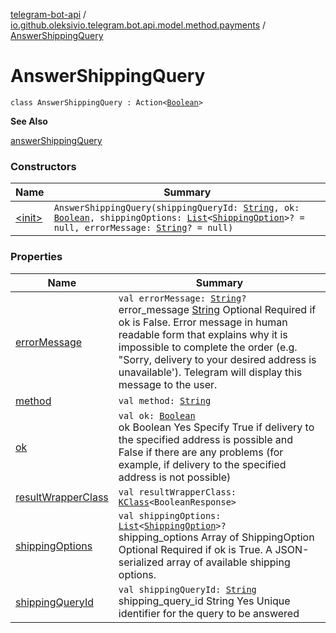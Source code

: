 [telegram-bot-api](../../index.md) / [io.github.oleksivio.telegram.bot.api.model.method.payments](../index.md) / [AnswerShippingQuery](./index.md)

# AnswerShippingQuery

`class AnswerShippingQuery : Action<`[`Boolean`](https://kotlinlang.org/api/latest/jvm/stdlib/kotlin/-boolean/index.html)`>`

**See Also**

[answerShippingQuery](#)

### Constructors

| Name | Summary |
|---|---|
| [&lt;init&gt;](-init-.md) | `AnswerShippingQuery(shippingQueryId: `[`String`](https://kotlinlang.org/api/latest/jvm/stdlib/kotlin/-string/index.html)`, ok: `[`Boolean`](https://kotlinlang.org/api/latest/jvm/stdlib/kotlin/-boolean/index.html)`, shippingOptions: `[`List`](https://kotlinlang.org/api/latest/jvm/stdlib/kotlin.collections/-list/index.html)`<`[`ShippingOption`](../../io.github.oleksivio.telegram.bot.api.model.objects.payments/-shipping-option/index.md)`>? = null, errorMessage: `[`String`](https://kotlinlang.org/api/latest/jvm/stdlib/kotlin/-string/index.html)`? = null)` |

### Properties

| Name | Summary |
|---|---|
| [errorMessage](error-message.md) | `val errorMessage: `[`String`](https://kotlinlang.org/api/latest/jvm/stdlib/kotlin/-string/index.html)`?`<br>error_message [String](https://kotlinlang.org/api/latest/jvm/stdlib/kotlin/-string/index.html) Optional Required if ok is False. Error message in human readable form that explains why it is impossible to complete the order (e.g. "Sorry, delivery to your desired address is unavailable'). Telegram will display this message to the user. |
| [method](method.md) | `val method: `[`String`](https://kotlinlang.org/api/latest/jvm/stdlib/kotlin/-string/index.html) |
| [ok](ok.md) | `val ok: `[`Boolean`](https://kotlinlang.org/api/latest/jvm/stdlib/kotlin/-boolean/index.html)<br>ok Boolean Yes Specify True if delivery to the specified address is possible and False if there are any problems (for example, if delivery to the specified address is not possible) |
| [resultWrapperClass](result-wrapper-class.md) | `val resultWrapperClass: `[`KClass`](https://kotlinlang.org/api/latest/jvm/stdlib/kotlin.reflect/-k-class/index.html)`<BooleanResponse>` |
| [shippingOptions](shipping-options.md) | `val shippingOptions: `[`List`](https://kotlinlang.org/api/latest/jvm/stdlib/kotlin.collections/-list/index.html)`<`[`ShippingOption`](../../io.github.oleksivio.telegram.bot.api.model.objects.payments/-shipping-option/index.md)`>?`<br>shipping_options Array of ShippingOption Optional Required if ok is True. A JSON-serialized array of available shipping options. |
| [shippingQueryId](shipping-query-id.md) | `val shippingQueryId: `[`String`](https://kotlinlang.org/api/latest/jvm/stdlib/kotlin/-string/index.html)<br>shipping_query_id String Yes Unique identifier for the query to be answered |
